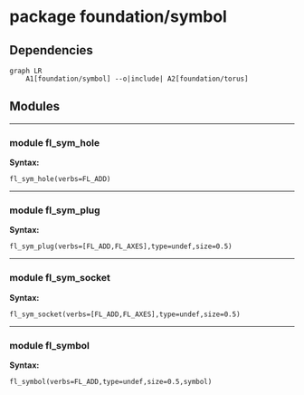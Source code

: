 # package foundation/symbol


## Dependencies

```mermaid
graph LR
    A1[foundation/symbol] --o|include| A2[foundation/torus]
```

## Modules


---

### module fl_sym_hole

__Syntax:__

    fl_sym_hole(verbs=FL_ADD)

---

### module fl_sym_plug

__Syntax:__

    fl_sym_plug(verbs=[FL_ADD,FL_AXES],type=undef,size=0.5)

---

### module fl_sym_socket

__Syntax:__

    fl_sym_socket(verbs=[FL_ADD,FL_AXES],type=undef,size=0.5)

---

### module fl_symbol

__Syntax:__

    fl_symbol(verbs=FL_ADD,type=undef,size=0.5,symbol)

